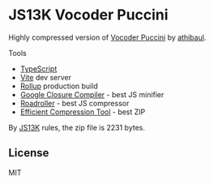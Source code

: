 # JS13K Vocoder Puccini

Highly compressed version of [Vocoder Puccini](https://dittytoy.net/ditty/6f30b0885d) by [athibaul](https://dittytoy.net/user/athibaul).

Tools

- [TypeScript](https://www.typescriptlang.org/)
- [Vite](https://vitejs.dev/) dev server
- [Rollup](https://rollupjs.org/guide/en/) production build
- [Google Closure Compiler](https://github.com/google/closure-compiler) - best JS minifier
- [Roadroller](https://lifthrasiir.github.io/roadroller/) - best JS compressor
- [Efficient Compression Tool](https://github.com/fhanau/Efficient-Compression-Tool) - best ZIP

By [JS13K](https://js13kgames.com/) rules, the zip file is 2231 bytes.

## License

MIT
